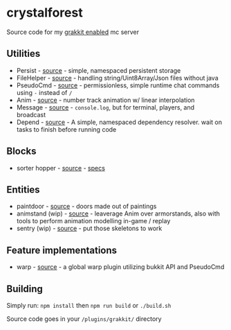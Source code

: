 # crystalforest
Source code for my [grakkit enabled](https://github.com/grakkit/grakkit) mc server

## Utilities
- Persist - [source](./src/utils/persist.ts) - simple, namespaced persistent storage
- FileHelper - [source](./src/utils/filehelper.ts) - handling string/Uint8Array/Json files without java
- PseudoCmd - [source](./src/pseudocmd.ts) - permissionless, simple runtime chat commands using `-` instead of `/`
- Anim - [source](./src/utils/anim.ts) - number track animation w/ linear interpolation
- Message - [source](./src/utils/message.ts) - `console.log`, but for terminal, players, and broadcast
- Depend - [source](./src/tools/depend.ts) - A simple, namespaced dependency resolver. wait on tasks to finish before running code

## Blocks
- sorter hopper - [source](./src/blocks/sorter.ts) - [specs](./docs/sorter.ts.md)

## Entities
- paintdoor - [source](./src/entities/paintdoor.ts) - doors made out of paintings
- animstand (wip) - [source](./src/entities/animstand.ts) - leaverage Anim over armorstands, also with tools to perform animation modelling in-game / replay
- sentry (wip) - [source](./src/entities/sentry.ts) - put those skeletons to work

## Feature implementations
- warp - [source](./warp/warp.ts) - a global warp plugin utilizing bukkit API and PseudoCmd

## Building
Simply run:
`npm install`
then
`npm run build` or `./build.sh`

Source code goes in your `/plugins/grakkit/` directory